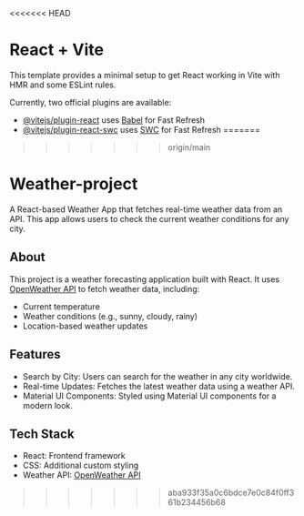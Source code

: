 <<<<<<< HEAD
# React + Vite

This template provides a minimal setup to get React working in Vite with HMR and some ESLint rules.

Currently, two official plugins are available:

- [@vitejs/plugin-react](https://github.com/vitejs/vite-plugin-react/blob/main/packages/plugin-react/README.md) uses [Babel](https://babeljs.io/) for Fast Refresh
- [@vitejs/plugin-react-swc](https://github.com/vitejs/vite-plugin-react-swc) uses [SWC](https://swc.rs/) for Fast Refresh
=======

>>>>>>> origin/main

# Weather-project

A React-based Weather App that fetches real-time weather data from an API. This app allows users to check the current weather conditions for any city.

## About

This project is a weather forecasting application built with React. It uses [OpenWeather API](https://openweathermap.org/) to fetch weather data, including:
- Current temperature
- Weather conditions (e.g., sunny, cloudy, rainy)
- Location-based weather updates


## Features
- Search by City: Users can search for the weather in any city worldwide.
- Real-time Updates: Fetches the latest weather data using a weather API.
- Material UI Components: Styled using Material UI components for a modern look.


## Tech Stack
- React: Frontend framework
- CSS: Additional custom styling
- Weather API: [OpenWeather API](https://openweathermap.org/) 

>>>>>>> aba933f35a0c6bdce7e0c84f0ff361b234456b68
